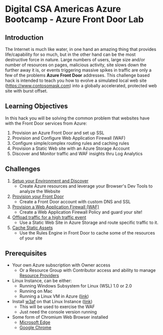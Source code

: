 # Digital CSA Americas Azure Bootcamp - Azure Front Door Lab

## Introduction

The Internet is much like water, in one hand an amazing thing that provides life/capability for so much, but in the other hand can be the most destructive force in nature.  Large numbers of users, large size and/or number of resources on pages, malicious activity, site slows down the further away it is, or events triggering massive spikes in traffic are only a few of the problems **Azure Front Door** addresses.  This challenge based hack is intended to teach you how to evolve a simulated local web site (https://www.contosomask.com) into a globally accelerated, protected web site with burst offset.

## Learning Objectives
In this hack you will be solving the common problem that websites have with the Front Door services from Azure:

1. Provision an Azure Front Door and set up SSL
2. Provision and Configure Web Application Firewall (WAF)
3. Configure simple/complex routing rules and caching rules
4. Provision a Static Web site with an Azure Storage Account
5. Discover and Monitor traffic and WAF insights thru Log Analytics

## Challenges
1. [Setup your Environment and Discover](Student/Challenge01.md)
   - Create Azure resources and leverage your Browser's Dev Tools to analyze the Website
2. [Provision your Front Door](Student/Challenge02.md)
   - Create a Front Door account with custom DNS and SSL
3. [Provision a Web Application Firewall (WAF)](Student/Challenge03.md)
   - Create a Web Application Firewall Policy and guard your site!
4. [Offload traffic for a high traffic event](Student/Challenge04.md)
   - Use a Static Web Site in Azure Storage and route specific traffic to it.
5. [Cache Static Assets](Student/Challenge05.md)
   - Use the Rules Engine in Front Door to cache some of the resources of your site

## Prerequisites
- Your own Azure subscription with Owner access
  - Or a Resource Group with Contributor access and ability to manage [Resource Providers](https://docs.microsoft.com/en-us/azure/azure-resource-manager/management/resource-providers-and-types)
- Linux Instance, can be either:
  - Running Windows Subsystem for Linux (WSL) 1.0 or 2.0
  - Running on Mac
  - Running a Linux VM in Azure ([link](https://docs.microsoft.com/en-us/azure/virtual-machines/linux/quick-create-portal))
- Install [w3af](https://docs.w3af.org/en/latest/index.html) on that Linux Instance ([link](https://docs.w3af.org/en/latest/install.html))
  - This will be used to exercise the WAF
  - Just need the console version running
- Some form of Chromium Web Browser installed
  - [Microsoft Edge](https://www.microsoft.com/en-us/edge)
  - [Google Chrome](https://www.google.com/chrome/)



